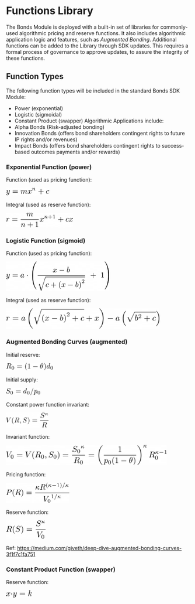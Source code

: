# Functions Library
The Bonds Module is deployed with a built-in set of libraries for commonly-used algorithmic pricing and reserve functions. It also includes algorithmic application logic and features, such as *Augmented Bonding*. Additional functions can be added to the Library through SDK updates. This requires a formal process of governance to approve updates, to assure the integrity of these functions.

## Function Types
The following function types will be included in the standard Bonds SDK Module:
* Power (exponential)
* Logistic (sigmoidal)
* Constant Product (swapper)
Algorithmic Applications include:
* Alpha Bonds (Risk-adjusted bonding)
* Innovation Bonds (offers bond shareholders contingent rights to future IP rights and/or revenues)
* Impact Bonds (offers bond shareholders contingent rights to success-based outcomes payments and/or rewards)

### Exponential Function (power)

Function (used as pricing function):

<img alt="power function price" src="./img/power1.png" height="20"/>

Integral (used as reserve function):

<img alt="power function reserve" src="./img/power2.png" height="40"/>

### Logistic Function (sigmoid)

Function (used as pricing function):

<img alt="sigmoid function price" src="./img/sigmoid1.png" height="80"/>

Integral (used as reserve function):

<img alt="sigmoid function reserve" src="./img/sigmoid2.png" height="55"/>

### Augmented Bonding Curves (augmented)

Initial reserve:

<img alt="initial reserve" src="./img/augmented1.png" height="20"/>

Initial supply:

<img alt="initial supply" src="./img/augmented2.png" height="20"/>

Constant power function invariant:

<img alt="constant power" src="./img/augmented3.png" height="40"/>

Invariant function:

<img alt="invariant function" src="./img/augmented4.png" height="55"/>

Pricing function:

<img alt="pricing function" src="./img/augmented5.png" height="55"/>

Reserve function:

<img alt="reserve function" src="./img/augmented6.png" height="50"/>

Ref: https://medium.com/giveth/deep-dive-augmented-bonding-curves-3f1f7c1fa751

### Constant Product Function (swapper)

Reserve function:

<img alt="swapper function" src="./img/swapper.png" height="20"/>
